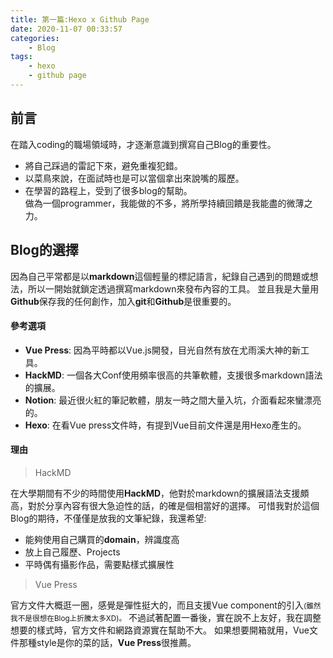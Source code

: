 ```yaml
---
title: 第一篇:Hexo x Github Page
date: 2020-11-07 00:33:57
categories:
    - Blog
tags: 
    - hexo
    - github page
---
```


## 前言
在踏入coding的職場領域時，才逐漸意識到撰寫自己Blog的重要性。<!--more-->
- 將自己踩過的雷記下來，避免重複犯錯。
- 以菜鳥來說，在面試時也是可以當個拿出來說嘴的履歷。
- 在學習的路程上，受到了很多blog的幫助。<br>做為一個programmer，我能做的不多，將所學持續回饋是我能盡的微薄之力。

## Blog的選擇
因為自己平常都是以**markdown**這個輕量的標記語言，紀錄自己遇到的問題或想法，所以一開始就鎖定透過撰寫markdown來發布內容的工具。
並且我是大量用**Github**保存我的任何創作，加入**git**和**Github**是很重要的。

#### 參考選項
- **Vue Press**: 因為平時都以Vue.js開發，目光自然有放在尤雨溪大神的新工具。
- **HackMD**: 一個各大Conf使用頻率很高的共筆軟體，支援很多markdown語法的擴展。
- **Notion**: 最近很火紅的筆記軟體，朋友一時之間大量入坑，介面看起來蠻漂亮的。
- **Hexo**: 在看Vue press文件時，有提到Vue目前文件還是用Hexo產生的。

#### 理由
> HackMD

在大學期間有不少的時間使用**HackMD**，他對於markdown的擴展語法支援頗高，對於分享內容有很大急迫性的話，的確是個相當好的選擇。
可惜我對於這個Blog的期待，不僅僅是放我的文筆紀錄，我還希望:
- 能夠使用自己購買的**domain**，辨識度高
- 放上自己履歷、Projects
- 平時偶有攝影作品，需要點樣式擴展性

> Vue Press

官方文件大概逛一圈，感覺是彈性挺大的，而且支援Vue component的引入<small>(雖然我不是很想在Blog上折騰太多XD)。</small>
不過試著配置一番後，實在說不上友好，我在調整想要的樣式時，官方文件和網路資源實在幫助不大。
如果想要開箱就用，Vue文件那種style是你的菜的話，**Vue Press**很推薦。